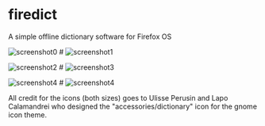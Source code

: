 firedict
========

A simple offline dictionary software for Firefox OS

![screenshot0](https://raw.github.com/tuxor1337/firedict/master/screen0.png "drawer") # 
![screenshot1](https://raw.github.com/tuxor1337/firedict/master/screen1.png "list of matches")

![screenshot2](https://raw.github.com/tuxor1337/firedict/master/screen2.png "displaying an entry") #
![screenshot3](https://raw.github.com/tuxor1337/firedict/master/screen3.png "managing dictionaries")

![screenshot4](https://raw.github.com/tuxor1337/firedict/master/screen4.png "changing a dictionary's color") #
![screenshot4](https://raw.github.com/tuxor1337/firedict/master/screen5.png "moving dictionaries around")

All credit for the icons (both sizes) goes to Ulisse Perusin and Lapo Calamandrei
who designed the "accessories/dictionary" icon for the gnome icon theme.
